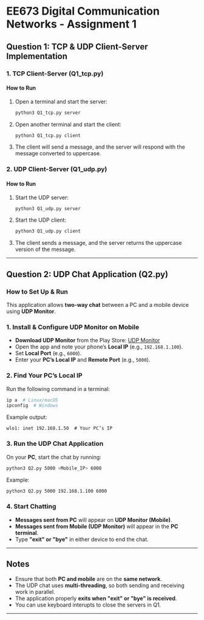 # EE673 Digital Communication Networks - Assignment 1

<!-- ## Submission Information
- **Course:** EE673 - Digital Communication Networks
- **Assignment:** 1
- **Submitted By:** [Your Name]
- **Roll No:** [Your Roll Number]
- **Submission Date:** [Date]

## Directory Structure
```
.
├── EE673_2025_Assignment_1.pdf  # Assignment PDF
├── Q1_tcp.py                     # TCP Client-Server Implementation
├── Q1_udp.py                     # UDP Client-Server Implementation
├── Q2.py                         # UDP Chat Application
└── README.md                     # This file
```

--- -->

## Question 1: TCP & UDP Client-Server Implementation

### **1. TCP Client-Server (Q1_tcp.py)**
#### **How to Run**
1. Open a terminal and start the server:
   ```bash
   python3 Q1_tcp.py server
   ```
2. Open another terminal and start the client:
   ```bash
   python3 Q1_tcp.py client
   ```
3. The client will send a message, and the server will respond with the message converted to uppercase.

### **2. UDP Client-Server (Q1_udp.py)**
#### **How to Run**
1. Start the UDP server:
   ```bash
   python3 Q1_udp.py server
   ```
2. Start the UDP client:
   ```bash
   python3 Q1_udp.py client
   ```
3. The client sends a message, and the server returns the uppercase version of the message.

---

## Question 2: UDP Chat Application (Q2.py)

### **How to Set Up & Run**
This application allows **two-way chat** between a PC and a mobile device using **UDP Monitor**.

### **1. Install & Configure UDP Monitor on Mobile**
- **Download UDP Monitor** from the Play Store: [UDP Monitor](https://tinyurl.com/udpMonitor)
- Open the app and note your phone’s **Local IP** (e.g., `192.168.1.100`).
- Set **Local Port** (e.g., `6000`).
- Enter your **PC’s Local IP** and **Remote Port** (e.g., `5000`).

### **2. Find Your PC’s Local IP**
Run the following command in a terminal:
```bash
ip a  # Linux/macOS
ipconfig  # Windows
```
Example output:
```
wlo1: inet 192.168.1.50  # Your PC’s IP
```

### **3. Run the UDP Chat Application**
On your **PC**, start the chat by running:
```bash
python3 Q2.py 5000 <Mobile_IP> 6000
```
Example:
```bash
python3 Q2.py 5000 192.168.1.100 6000
```

### **4. Start Chatting**
- **Messages sent from PC** will appear on **UDP Monitor (Mobile)**.
- **Messages sent from Mobile (UDP Monitor)** will appear in the **PC terminal**.
- Type **"exit" or "bye"** in either device to end the chat.

---

## Notes
- Ensure that both **PC and mobile** are on the **same network**.
- The UDP chat uses **multi-threading**, so both sending and receiving work in parallel.
- The application properly **exits when "exit" or "bye" is received**.
- You can use keyboard interupts to close the servers in Q1.

---


